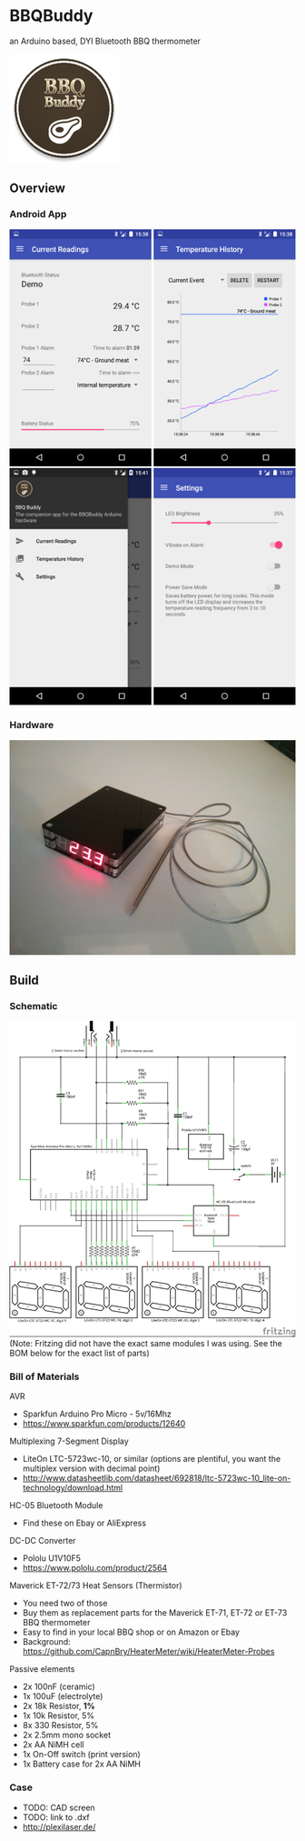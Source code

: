 # BBQBuddy
an Arduino based, DYI Bluetooth BBQ thermometer

<img src="/app/src/main/res/mipmap-xxxhdpi/bbq.png">

## Overview
### Android App
<img src="/Media/current.png" width="250">
<img src="/Media/graph_portrait.png" width="250">
<img src="/Media/menu.png" width="250">
<img src="/Media/settings.png" width="250">

### Hardware
<img src="/Media/casing.jpg">

## Build 
### Schematic
<img src="/Media/bbqbuddy_schematic.jpg">
(Note: Fritzing did not have the exact same modules I was using. See the BOM below for the exact list of parts)

### Bill of Materials
AVR
* Sparkfun Arduino Pro Micro - 5v/16Mhz
* https://www.sparkfun.com/products/12640

Multiplexing 7-Segment Display
* LiteOn LTC-5723wc-10, or similar (options are plentiful, you want the multiplex version with decimal point)
* http://www.datasheetlib.com/datasheet/692818/ltc-5723wc-10_lite-on-technology/download.html

HC-05 Bluetooth Module
* Find these on Ebay or AliExpress

DC-DC Converter
* Pololu U1V10F5
* https://www.pololu.com/product/2564

Maverick ET-72/73 Heat Sensors (Thermistor)
* You need two of those
* Buy them as replacement parts for the Maverick ET-71, ET-72 or ET-73 BBQ thermometer
* Easy to find in your local BBQ shop or on Amazon or Ebay
* Background: https://github.com/CapnBry/HeaterMeter/wiki/HeaterMeter-Probes

Passive elements
* 2x 100nF (ceramic)
* 1x 100uF (electrolyte)
* 2x 18k Resistor, **1%**
* 1x 10k Resistor, 5%
* 8x 330 Resistor, 5%
* 2x 2.5mm mono socket
* 2x AA NiMH cell
* 1x On-Off switch (print version)
* 1x Battery case for 2x AA NiMH

### Case
* TODO: CAD screen
* TODO: link to .dxf
* http://plexilaser.de/

